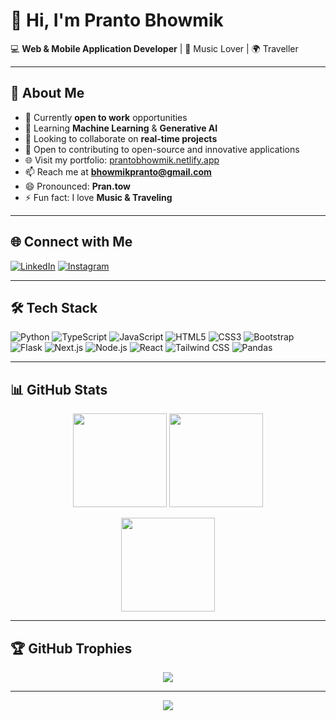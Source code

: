 <!-- README.md for https://github.com/prantobhowmik -->

# 👋 Hi, I'm Pranto Bhowmik

💻 **Web & Mobile Application Developer** | 🎵 Music Lover | 🌍 Traveller

---

## 🚀 About Me

- 🔭 Currently **open to work** opportunities  
- 🌱 Learning **Machine Learning** & **Generative AI**  
- 👯 Looking to collaborate on **real-time projects**  
- 🤝 Open to contributing to open-source and innovative applications  
- 🌐 Visit my portfolio: [prantobhowmik.netlify.app](https://prantobhowmik.netlify.app/)  
- 📫 Reach me at **bhowmikpranto@gmail.com**  
- 😄 Pronounced: **Pran.tow**  
- ⚡ Fun fact: I love **Music & Traveling**

---

## 🌐 Connect with Me

[![LinkedIn](https://img.shields.io/badge/LinkedIn-%230077B5.svg?logo=linkedin&logoColor=white)](https://linkedin.com/in/pranto-bhowmik)
[![Instagram](https://img.shields.io/badge/Instagram-%23E4405F.svg?logo=instagram&logoColor=white)](https://instagram.com/pranto_bhowmik)

---

## 🛠️ Tech Stack

![Python](https://img.shields.io/badge/Python-3670A0?style=flat&logo=python&logoColor=ffdd54)
![TypeScript](https://img.shields.io/badge/TypeScript-%23007ACC.svg?style=flat&logo=typescript&logoColor=white)
![JavaScript](https://img.shields.io/badge/JavaScript-%23323330.svg?style=flat&logo=javascript&logoColor=%23F7DF1E)
![HTML5](https://img.shields.io/badge/HTML5-%23E34F26.svg?style=flat&logo=html5&logoColor=white)
![CSS3](https://img.shields.io/badge/CSS3-%231572B6.svg?style=flat&logo=css3&logoColor=white)
![Bootstrap](https://img.shields.io/badge/Bootstrap-%238511FA.svg?style=flat&logo=bootstrap&logoColor=white)
![Flask](https://img.shields.io/badge/Flask-%23000.svg?style=flat&logo=flask&logoColor=white)
![Next.js](https://img.shields.io/badge/Next.js-black?style=flat&logo=next.js&logoColor=white)
![Node.js](https://img.shields.io/badge/Node.js-6DA55F?style=flat&logo=node.js&logoColor=white)
![React](https://img.shields.io/badge/React-%2320232a.svg?style=flat&logo=react&logoColor=%2361DAFB)
![Tailwind CSS](https://img.shields.io/badge/TailwindCSS-%2338B2AC.svg?style=flat&logo=tailwind-css&logoColor=white)
![Pandas](https://img.shields.io/badge/Pandas-%23150458.svg?style=flat&logo=pandas&logoColor=white)

---

## 📊 GitHub Stats

<p align="center">
  <img src="https://github-readme-stats.vercel.app/api?username=prantobhowmik&theme=dark&hide_border=true" height="150"/>
  <img src="https://github-readme-streak-stats.herokuapp.com/?user=prantobhowmik&theme=dark&hide_border=true" height="150"/>
</p>

<p align="center">
  <img src="https://github-readme-stats.vercel.app/api/top-langs/?username=prantobhowmik&theme=dark&hide_border=true&layout=compact" height="150"/>
</p>

---

## 🏆 GitHub Trophies

<p align="center">
  <img src="https://github-profile-trophy.vercel.app/?username=prantobhowmik&theme=radical&no-frame=true&margin-w=10"/>
</p>

---

<p align="center">
  <img src="https://visitcount.itsvg.in/api?id=prantobhowmik&icon=2&color=12"/>
</p>
